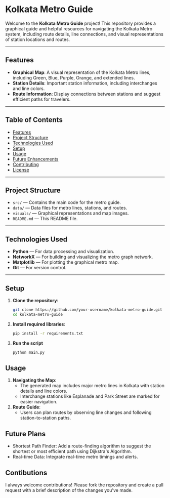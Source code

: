 # Kolkata Metro Guide

Welcome to the **Kolkata Metro Guide** project! This repository provides a graphical guide and helpful resources for navigating the Kolkata Metro system, including route details, line connections, and visual representations of station locations and routes.

---

## Features

- **Graphical Map**: A visual representation of the Kolkata Metro lines, including Green, Blue, Purple, Orange, and extended lines.
- **Station Details**: Important station information, including interchanges and line colors.
- **Route Information**: Display connections between stations and suggest efficient paths for travelers.

---

## Table of Contents

- [Features](#features)
- [Project Structure](#project-structure)
- [Technologies Used](#technologies-used)
- [Setup](#setup)
- [Usage](#usage)
- [Future Enhancements](#future-enhancements)
- [Contributing](#contributing)
- [License](#license)

---

## Project Structure

- `src/` — Contains the main code for the metro guide.
- `data/` — Data files for metro lines, stations, and routes.
- `visuals/` — Graphical representations and map images.
- `README.md` — This README file.

---

## Technologies Used

- **Python** — For data processing and visualization.
- **NetworkX** — For building and visualizing the metro graph network.
- **Matplotlib** — For plotting the graphical metro map.
- **Git** — For version control.

---

## Setup

1. **Clone the repository**:
   ```bash
   git clone https://github.com/your-username/kolkata-metro-guide.git
   cd kolkata-metro-guide
2. **Install required libraries**:
   ```bash
   pip install -r requirements.txt
3. **Run the script**
   ```bash
   python main.py

## Usage

1. **Navigating the Map**:
   - The generated map includes major metro lines in Kolkata with station details and line colors.
   - Interchange stations like Esplanade and Park Street are marked for easier navigation.
2. **Route Guide**:
   - Users can plan routes by observing line changes and following station-to-station paths.
  
## Future Plans
  - Shortest Path Finder: Add a route-finding algorithm to suggest the shortest or most efficient path using Dijkstra's Algorithm.
  - Real-time Data: Integrate real-time metro timings and alerts.

## Contibutions
  I always welcome contributions! 
  Please fork the repository and create a pull request with a brief description of the changes you've made.


   
